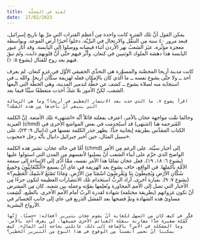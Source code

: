 ```yaml
---
title:  لعنة في المَحلَّة
date:  27/02/2023
---
```


يمكن القول أنَّ تلك الفترة كانت واحدة مِن أعظم الفترات التي مرَّ بها تاريخ إسرائيل، فبعد مرور ٤٠ سنة مِن التنقُّل والارتحال في البرِّيَّة، دخلوا أخيرًا أرض الموعد. وبواسطة معجزة مؤثِّرة، عبَرَ الشعبُ نهر الأردن أثناء فيضانه ووصلوا إلى اليابسة. وقد أثار عبور اليابسة هذا دهشة الملوك الوثنيين في كنعان، وأثَّر فيهم حتَّى أنَّ قلوبهم ذابت، ولم تبقَ فيهم بعد روح للقتال (يشوع ٥: ١).

كانت مدينة أريحا المحصَّنة والمسوَّرة هي التحدِّي الحقيقي الأوَّل في غزو كنعان. لم يعرف أحد ــ ولا حتَّى يشوع نفسه ــ ما الذي كان بالإمكان فعله لهزيمة سكَّان أريحا. والله ــ في استجابة منه لصلاة يشوع ــ كشف عن خطَّة لتدمير المدينة، وهي الخطَّة التي اتَّبعها الشعب. لكنَّ الأمور بلا شكّ أخذت منعطفًا سيِّئًا فيما بعد.

`اقرأ يشوع ٧. ما الذي حدث بعد الانتصار العظيم في أريحا؟ وما هي الرسالة التي ينبغي أنْ نأخذها مِن هذه القصَّة؟`

وحالما تمَّت مواجهة عخان بالأمر، اعترف بفعلته قائلاً أنَّه «اشتهى» تلك الأمتعة. إنَّ الكلمة العبرية (chmd) المُترجمة هنا (اشتهى) قد استُخدِمت في بعض المواضع الأخرى في الكتاب المقدَّس بطريقة إيجابية جدًّا. يظهر جذر الكلمة نفسها في (دانيال ٩: ٢٣)، على سبيل المثال، حين أخبر جبرائيل دانيال بأنَّه رجل «محبوب».

أمَّا في حالة عخان، تشير هذه الكلمة (chmd) إلى أخبار سيِّئة. على الرغم مِن الأمر الواضح الذي حرَّم على أبناء الشعب أنْ يسلبوا لأنفسهم مِن المدن التي استولوا عليها (يشوع ٦: ١٨، ١٩)، فعل عخان تمامًا هذا الأمر نفسه، ممَّا أدَّى إلى الإساءة إلى سمعة الأمَّة بأكملها. في الواقع، خاف يشوع بعد الهزيمة في عاي أنْ يسمع «الْكَنْعَانِيُّونَ وَجَمِيعُ سُكَّانِ الأَرْضِ وَيُحِيطُونَ بِنَا وَيَقْرِضُونَ اسْمَنَا مِنَ الأَرْضِ. وَمَاذَا تَصْنَعُ لاسْمِكَ الْعَظِيمِ؟» (يشوع ٧: ٩). بعبارة أخرى، أراد الربُّ استخدام تلك الانتصارات العظيمة لتكون جزءًا مِن الأخبار التي تصل إلى الأمم المجاورة وتُعلِمها بقوَّته وعمله بين شعبه. كان مِن المفترض أنْ تكون غزواتهم (بطريقة مختلفة) شهادة لقدرة الربّ أمام الأمم الأخرى. بالطبع، كُشِفت مساوئ هذه الشهادة وتمَّ فضحها بعد الفشل الذريع في عاي إلى جانب الخسائر في الأرواح البشرية.

`فكِّر في كيف كان مِن السهل للغاية أنْ يقوم عخان بتبرير أفعاله: «حسنًا، إنَّها كمِّيَّة صغيرة جدًّا مقارنة ببقيَّة الغنائم الأخرى جميعها. لن يعرف أحد بالأمر، وما المشكلة في الأمر؟ بالإضافة إلى ذلك، عائلتي بحاجة إلى المال». كيف يمكننا أنْ نحمي أنفسنا مِن الوقوع في هذا النوع مِن التبرير الخطير؟`